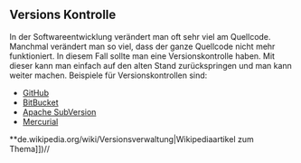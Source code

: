 ## Versions Kontrolle
In der Softwareentwicklung verändert man oft sehr viel am Quellcode. Manchmal verändert man so viel, dass der ganze Quellcode nicht mehr funktioniert. In diesem Fall sollte man eine Versionskontrolle haben. Mit dieser kann man einfach auf den alten Stand zurückspringen und man kann weiter machen. Beispiele für Versionskontrollen sind:


  * [GitHub](https://github.com/)
  * [BitBucket](https://bitbucket.org/)
  * [Apache SubVersion](https://subversion.apache.org/)
  * [Mercurial](https://www.mercurial-scm.org/)



**de.wikipedia.org/wiki/Versionsverwaltung|Wikipediaartikel zum Thema]])//